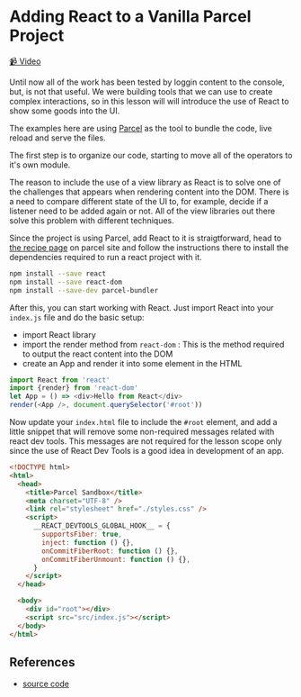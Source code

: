 # Adding React to a Vanilla Parcel Project

[📹 Video](https://egghead.io/lessons/egghead-adding-react-to-a-vanilla-parcel-project)

Until now all of the work has been tested by loggin content to the console, but, is not that useful. We were building tools that we can use to create complex interactions, so in this lesson will will introduce the use of React to show some goods into the UI.

The examples here are using [Parcel](https://parceljs.org/getting_started.html) as the tool to bundle the code, live reload and serve the files.

The first step is to organize our code, starting to move all of the operators to it's own module.

The reason to include the use of a view library as React is to solve one of the challenges that appears when rendering content into the DOM. There is a need to compare different state of the UI to, for example, decide if a listener need to be added again or not. All of the view libraries out there solve this problem with different techniques.

Since the project is using Parcel, add React to it is straigtforward, head to [the recipe page](https://parceljs.org/recipes.html) on parcel site and follow the instructions there to install the dependencies required to run a react project with it.

```bash
npm install --save react
npm install --save react-dom
npm install --save-dev parcel-bundler
```

After this, you can start working with React. Just import React into your `index.js` file and do the basic setup:

- import React library
- import the render method from `react-dom` : This is the method required to output the react content into the DOM
- create an App and render it into some element in the HTML

```javascript
import React from 'react'
import {render} from 'react-dom'
let App = () => <div>Hello from React</div>
render(<App />, document.querySelector('#root'))
```

Now update your `index.html` file to include the `#root` element, and add a little snippet that will remove some non-required messages related with react dev tools. This messages are not required for the lesson scope only since the use of React Dev Tools is a good idea in development of an app.

```html
<!DOCTYPE html>
<html>
  <head>
    <title>Parcel Sandbox</title>
    <meta charset="UTF-8" />
    <link rel="stylesheet" href="./styles.css" />
    <script>
      __REACT_DEVTOOLS_GLOBAL_HOOK__ = {
        supportsFiber: true,
        inject: function () {},
        onCommitFiberRoot: function () {},
        onCommitFiberUnmount: function () {},
      }
    </script>
  </head>

  <body>
    <div id="root"></div>
    <script src="src/index.js"></script>
  </body>
</html>
```

## References

- [source code](https://github.com/johnlindquist/crafting-functions/blob/adding-react/index.html)
